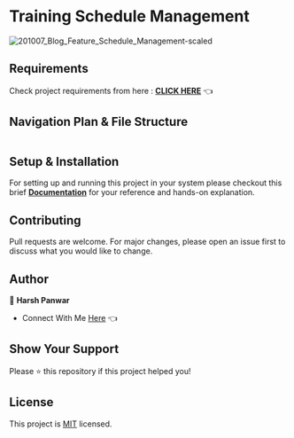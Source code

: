 # Training Schedule Management

![201007_Blog_Feature_Schedule_Management-scaled](https://user-images.githubusercontent.com/70385488/223933676-f358fdf4-dfdf-46d1-a3f6-7efcfd6f9ef1.jpeg)

## Requirements


Check project requirements from here : **[CLICK HERE]()** 👈

## Navigation Plan & File Structure

<img src="" alt="">

## Setup & Installation

For setting up and running this project in your system please checkout this brief **[Documentation]()** for your reference and hands-on explanation.

## Contributing
Pull requests are welcome. For major changes, please open an issue first to discuss what you would like to change.

## Author

👤 **Harsh Panwar**

- Connect With Me [Here](https://www.linkedin.com/in/harsh-panwar-55a3b4227/) 👈

## Show Your Support

Please ⭐️ this repository if this project helped you!

## License
This project is [MIT](https://choosealicense.com/licenses/mit/) licensed.
